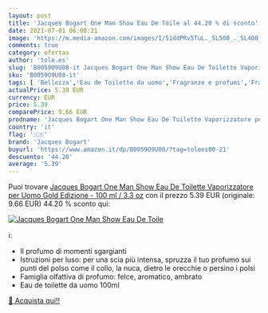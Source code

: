 ```yaml
---
layout: post
title: 'Jacques Bogart One Man Show Eau De Toile al 44.20 % di sconto'
date: 2021-07-01 06:00:21
image: 'https://m.media-amazon.com/images/I/51ddPRv5TuL._SL500_._SL400_.jpg'
comments: true
category: ofertas
author: 'tole.es'
slug: 'B0059O9U08-it Jacques Bogart One Man Show Eau De Toilette Vaporizzatore...'
sku: 'B0059O9U08-it'
tags: [ 'Bellezza','Eau de Toilette da uomo','Fragranze e profumi','Fragranze e profumi da uomo','jacques bogart', ]
actualPrice: 5.39 EUR
currency: EUR
price: 5.39
comparePrice: 9.66 EUR
prodname: 'Jacques Bogart One Man Show Eau De Toilette Vaporizzatore per Uomo  Gold Edizione - 100 ml / 3.3 oz'
country: 'it'
flag: '🇮🇹'
brand: 'Jacques Bogart'
buyurl: 'https://www.amazon.it/dp/B0059O9U08/?tag=tolees00-21'
descuento: '44.20'
average: '5.39'
---
```


Puoi trovare [Jacques Bogart One Man Show Eau De Toilette Vaporizzatore per Uomo  Gold Edizione - 100 ml / 3.3 oz](https://www.amazon.it/dp/B0059O9U08/?tag=tolees00-21) con il prezzo 5.39 EUR (originale: 9.66 EUR) 44.20 % sconto qui:

[![Jacques Bogart One Man Show Eau De Toile](https://m.media-amazon.com/images/I/51ddPRv5TuL._SL500_._SL400_.jpg)](https://www.amazon.it/dp/B0059O9U08/?tag=tolees00-21)

ℹ️:

- Il profumo di momenti sgargianti
- Istruzioni per luso: per una scia più intensa, spruzza il tuo profumo sui punti del polso come il collo, la nuca, dietro le orecchie o persino i polsi
- Famiglia olfattiva di profumo: felce, aromatico, ambrato
- Eau de toilette da uomo 100ml

[🛒 Acquista qui!!](https://www.amazon.it/dp/B0059O9U08/?tag=tolees00-21)
